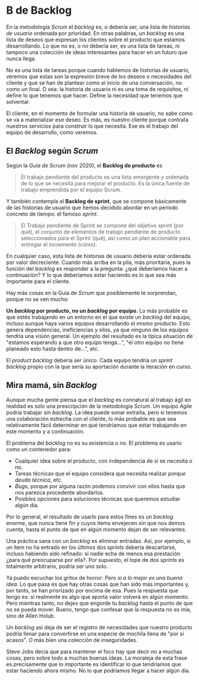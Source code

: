 # B de Backlog

En la metodología _Scrum_ el _backlog_ es, o debería ser, una lista de _historias de usuario_ ordenada por prioridad. En otras palabras, un _backlog_ es una lista de deseos que expresan los clientes sobre el producto que estamos desarrollando. Lo que no es, o no debería ser, es una lista de tareas, ni tampoco una colección de ideas interesantes para hacer en un futuro que nunca llega.

No es una lista de tareas porque cuando hablemos de historias de usuario, veremos que estas son la expresión breve de los deseos o necesidades del cliente y que se han de plantear como el inicio de una conversación, no como un final. O sea: la historia de usuario ni es una toma de requisitos, ni define lo que tenemos que hacer. Define la necesidad que tenemos que solventar.

El cliente, en el momento de formular una historia de usuario, no sabe como se va a materializar ese deseo. Es más, es nuestro cliente porque contrata nuestros servicios para construir lo que necesita. Ese es el trabajo del equipo de desarrollo, como veremos.

## El _Backlog_ según _Scrum_

Según la _Guía de Scrum_ (nov 2020), el **Backlog de producto** es 

> El trabajo pendiente del producto es una lista emergente y ordenada de lo que se necesita para mejorar el producto. Es la única fuente de trabajo emprendida por el equipo Scrum.

Y también contempla el **Backlog de sprint**, que se compone básicamente de las historias de usuario que hemos decidido abordar en un período concreto de tiempo: el famoso _sprint_.

> El Trabajo pendiente de Sprint se compone del objetivo sprint (por qué), el conjunto de elementos de trabajo pendiente de producto seleccionados para el Sprint (qué), así como un plan accionable para entregar el incremento (cómo).

En cualquier caso, esta lista de historias de usuario debería estar ordenada por valor decreciente. Cuando más arriba en la pila, más prioritaria, pues la función del _backlog_ es responder a la pregunta: ¿qué deberíamos hacer a continuación? Y lo que deberíamos estar haciendo es lo que sea más importante para el cliente.

Hay más cosas en la Guía de _Scrum_ que posiblemente te sorprendan, porque no se ven mucho:

**Un _backlog_ por producto, no un _backlog_ por equipo**. Lo más probable es que estés trabajando en un entorno en el que existe un _backlog_ del equipo, incluso aunque haya varios equipos desarrollando el mismo producto. Esto genera dependencias, ineficiencias y silos, ya que ninguno de los equipos tendría una visión general. Un ejemplo del resultado es la típica situación de "estamos esperando a que otro equipo tenga...", "el otro equipo no tiene planeado esto hasta dentro de...", etc.

El _product backlog_ debería ser único. Cada equipo tendría un _sprint backlog_ propio con la que sería su aportación durante la iteración en curso.

## Mira mamá, sin _Backlog_

Aunque mucha gente piensa que el _backlog_ es connatural al trabajo ágil en realidad es solo una prescripción de la metodología _Scrum_. Un equipo _Agile_ podría trabajar sin _backlog_. La idea puede sonar extraña, pero si tenemos una colaboración estrecha con el cliente, lo más probable es que sea relativamente fácil determinar en qué tendríamos que estar trabajando en este momento y a continuación.

El problema del _backlog_ no es su existencia o no. El problema es usarlo como un contenedor para:

* Cualquier idea sobre el producto, con independencia de si se necesita o no.
* Tareas técnicas que el equipo considera que necesita realizar _porque deuda técnica_, etc.
* _Bugs_, porque por alguna razón podemos convivir con ellos hasta que nos parezca procedente abordarlos.
* Posibles opciones para soluciones técnicas que queremos estudiar algún día.

Por lo general, el resultado de usarlo para estos fines es un _backlog_ enorme, que nunca tiene fin y cuyos items envejecen sin que nos demos cuenta, hasta el punto de que en algún momento dejan de ser relevantes.

Una práctica sana con un _backlog_ es eliminar entradas. Así, por ejemplo, si un item no ha entrado en los últimos dos _sprints_ debería descartarse, incluso habiendo sido refinado: si nadie echa de menos esa prestación ¿para qué preocuparse por ella?. Por supuesto, el tope de dos _sprints_ es totalmente arbitrario, podría ser uno solo.

Ya puedo escuchar los gritos de horror: _Pero si a lo mejor es una buena idea_. Lo que pasa es que hay otras cosas que han sido más importantes y, por tanto, se han priorizado por encima de esa. Pues la respuesta que tengo es: si realmente es algo que aporta valor volverá en algún momento. Pero mientras tanto, no dejes que engorde tu _backlog_ hasta el punto de que no se pueda mover. Bueno, tengo que confesar que la respuesta no es mía, sino de Allen Holub.

Un _backlog_ así deja de ser el registro de necesidades que nuestro producto podría llenar para convertirse en una especie de mochila llena de "por si acasos". O más bien una colección de inseguridades.

Steve Jobs decía que para mantener el foco hay que decir no a muchas cosas, pero sobre todo a muchas buenas ideas. La moraleja de esta frase es precisamente que lo importante es identificar lo que tendríamos que estar haciendo ahora mismo. No lo que podríamos llegar a hacer algún día.
